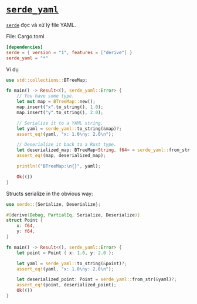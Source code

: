 # [`serde_yaml`]

[`serde`] đọc và xử lý file YAML.

File: Cargo.toml

```toml
[dependencies]
serde = { version = "1", features = ["derive"] }
serde_yaml = "*"
```

Ví dụ

```rust
use std::collections::BTreeMap;

fn main() -> Result<(), serde_yaml::Error> {
    // You have some type.
    let mut map = BTreeMap::new();
    map.insert("x".to_string(), 1.0);
    map.insert("y".to_string(), 2.0);

    // Serialize it to a YAML string.
    let yaml = serde_yaml::to_string(&map)?;
    assert_eq!(yaml, "x: 1.0\ny: 2.0\n");

    // Deserialize it back to a Rust type.
    let deserialized_map: BTreeMap<String, f64> = serde_yaml::from_str(&yaml)?;
    assert_eq!(map, deserialized_map);

    println!("BTreeMap:\n{}", yaml);

    Ok(())
}
```

Structs serialize in the obvious way:

```rust
use serde::{Serialize, Deserialize};

#[derive(Debug, PartialEq, Serialize, Deserialize)]
struct Point {
    x: f64,
    y: f64,
}

fn main() -> Result<(), serde_yaml::Error> {
    let point = Point { x: 1.0, y: 2.0 };

    let yaml = serde_yaml::to_string(&point)?;
    assert_eq!(yaml, "x: 1.0\ny: 2.0\n");

    let deserialized_point: Point = serde_yaml::from_str(&yaml)?;
    assert_eq!(point, deserialized_point);
    Ok(())
}
```

[`serde`]: ../serde.md
[`serde_yaml`]: https://github.com/dtolnay/serde-yaml